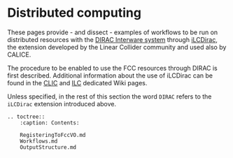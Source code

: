 # Distributed computing

These pages provide - and dissect - examples of workflows to be run on distributed resources with the [DIRAC Interware system][dirac]
through [iLCDirac][ilcdirac], the extension developed by the Linear Collider community and used also by CALICE.

The procedure to be enabled to use the FCC resources through DIRAC is first described. Additional information about the use of
iLCDirac can be found in the [CLIC][wikiclic] and [ILC][wikiilc] dedicated Wiki pages.

Unless specified, in the rest of this section the word `DIRAC` refers to the `iLCDirac` extension introduced above.

[dirac]: https://dirac.readthedocs.io/en/latest/
[ilcdirac]: https://iopscience.iop.org/article/10.1088/1742-6596/513/3/032077/meta
[wikiclic]: https://twiki.cern.ch/twiki/bin/view/CLIC/DiracForUsers
[wikiilc]: https://flcwiki.desy.de/ILCDirac

```eval_rst
.. toctree::
    :caption: Contents:

    RegisteringToFccVO.md
    Workflows.md
    OutputStructure.md
```
